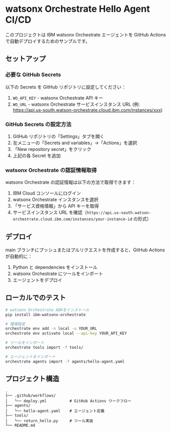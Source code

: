 # watsonx Orchestrate Hello Agent CI/CD

このプロジェクトは IBM watsonx Orchestrate エージェントを GitHub Actions で自動デプロイするためのサンプルです。

## セットアップ

### 必要な GitHub Secrets

以下の Secrets を GitHub リポジトリに設定してください：

1. `WO_API_KEY` - watsonx Orchestrate API キー
2. `WO_URL` - watsonx Orchestrate サービスインスタンス URL (例: https://api.us-south.watson-orchestrate.cloud.ibm.com/instances/xxx)

### GitHub Secrets の設定方法

1. GitHub リポジトリの「Settings」タブを開く
2. 左メニューの「Secrets and variables」→「Actions」を選択
3. 「New repository secret」をクリック
4. 上記の各 Secret を追加

### watsonx Orchestrate の認証情報取得

watsonx Orchestrate の認証情報は以下の方法で取得できます：

1. IBM Cloud コンソールにログイン
2. watsonx Orchestrate インスタンスを選択
3. 「サービス資格情報」から API キーを取得
4. サービスインスタンス URL を確認（`https://api.us-south.watson-orchestrate.cloud.ibm.com/instances/your-instance-id` の形式）

## デプロイ

main ブランチにプッシュまたはプルリクエストを作成すると、GitHub Actions が自動的に：

1. Python と dependencies をインストール
2. watsonx Orchestrate にツールをインポート
3. エージェントをデプロイ

## ローカルでのテスト

```bash
# watsonx Orchestrate ADKをインストール
pip install ibm-watsonx-orchestrate

# 環境設定
orchestrate env add -n local -u YOUR_URL
orchestrate env activate local --api-key YOUR_API_KEY

# ツールをインポート
orchestrate tools import -f tools/

# エージェントをインポート
orchestrate agents import -f agents/hello-agent.yaml
```

## プロジェクト構造

```text
.
├── .github/workflows/
│   └── deploy.yml          # GitHub Actions ワークフロー
├── agents/
│   └── hello-agent.yaml    # エージェント定義
├── tools/
│   └── return_hello.py     # ツール実装
└── README.md
```
